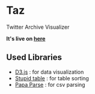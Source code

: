 # Taz

Twitter Archive Visualizer

**It's live on [here](http://mystika.me/taz)**

## Used Libraries

* [D3.js](https://d3js.org) : for data visualization
* [Stupid table](http://joequery.github.io/Stupid-Table-Plugin/) : for table sorting
* [Papa Parse](http://papaparse.com/) : for csv parsing

